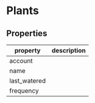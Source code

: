 # Plants

## Properties
| property | description |
| -- | -- |
| account | |
| name | |
| last_watered | |
| frequency | |